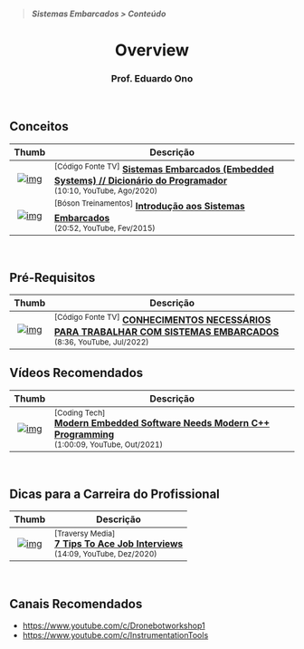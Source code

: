 > <h5>Sistemas Embarcados > Conteúdo</h5>

# <h1 align="center">Overview</h1>
<h3 align="center">Prof. Eduardo Ono</h3>

<br>

## Conceitos

| Thumb | Descrição |
| :-: | --- |
| [![img](https://img.youtube.com/vi/XppU8kKpa6I/default.jpg)](https://www.youtube.com/watch?v=XppU8kKpa6I) | <sup>[Código Fonte TV]</sup> [__Sistemas Embarcados (Embedded Systems) // Dicionário do Programador__](https://www.youtube.com/watch?v=XppU8kKpa6I)<br><sub>(10:10, YouTube, Ago/2020)</sub>
| [![img](https://img.youtube.com/vi/1I3QKMzSXUM/default.jpg)](https://www.youtube.com/watch?v=1I3QKMzSXUM) | <sup>[Bóson Treinamentos]</sup> [__Introdução aos Sistemas Embarcados__](https://www.youtube.com/watch?v=1I3QKMzSXUM)<br><sub>(20:52, YouTube, Fev/2015)</sub>

<br>

## Pré-Requisitos

| Thumb | Descrição |
| :-: | --- |
| [![img](https://img.youtube.com/vi/W0hzWoLHZ5k/default.jpg)](https://www.youtube.com/watch?v=W0hzWoLHZ5k) | <sup>[Código Fonte TV]</sup> [__CONHECIMENTOS NECESSÁRIOS PARA TRABALHAR COM SISTEMAS EMBARCADOS__](https://www.youtube.com/watch?v=W0hzWoLHZ5k) <br> <sub>(8:36, YouTube, Jul/2022)</sub>

## Vídeos Recomendados

| Thumb | Descrição |
| :-: | --- |
| [![img](https://img.youtube.com/vi/85FNpzG-0OY/default.jpg)](https://www.youtube.com/watch?v=85FNpzG-0OY) | <sup>[Coding Tech]</sup><br>[__Modern Embedded Software Needs Modern C++ Programming__](https://www.youtube.com/watch?v=85FNpzG-0OY)<br><sub>(1:00:09, YouTube, Out/2021)</sub>

<br>

## Dicas para a Carreira do Profissional

| Thumb | Descrição |
| :-: | --- |
[![img](https://img.youtube.com/vi/eaWg6wun86c/default.jpg)](https://www.youtube.com/watch?v=eaWg6wun86c) | <sup>[Traversy Media]</sup><br>[__7 Tips To Ace Job Interviews__](https://www.youtube.com/watch?v=eaWg6wun86c)<br><sub>(14:09, YouTube, Dez/2020)</sub>

<br>

## Canais Recomendados

* https://www.youtube.com/c/Dronebotworkshop1
* https://www.youtube.com/c/InstrumentationTools

<br>

